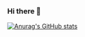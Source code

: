 ### Hi there 👋


[![Anurag's GitHub stats](https://github-readme-stats.vercel.app/api?username=slalexander92)](https://github.com/anuraghazra/github-readme-stats)


<!--
**slalexander92/slalexander92** is a ✨ _special_ ✨ repository because its `README.md` (this file) appears on your GitHub profile.

Here are some ideas to get you started:

- 🔭 I’m currently working on ...
- 🌱 I’m currently learning ...
- 👯 I’m looking to collaborate on ...
- 🤔 I’m looking for help with ...
- 💬 Ask me about ...
- 📫 How to reach me: ...
- 😄 Pronouns: ...
- ⚡ Fun fact: ...
-->

